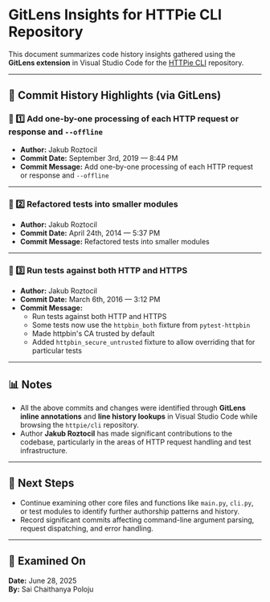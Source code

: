 # GitLens Insights for HTTPie CLI Repository

This document summarizes code history insights gathered using the **GitLens extension** in Visual Studio Code for the [HTTPie CLI](https://github.com/httpie/cli) repository.

---

## 📖 Commit History Highlights (via GitLens)

### 📌 1️⃣ Add one-by-one processing of each HTTP request or response and `--offline`

- **Author:** Jakub Roztocil  
- **Commit Date:** September 3rd, 2019 — 8:44 PM  
- **Commit Message:** Add one-by-one processing of each HTTP request or response and `--offline`  

---

### 📌 2️⃣ Refactored tests into smaller modules

- **Author:** Jakub Roztocil  
- **Commit Date:** April 24th, 2014 — 5:37 PM  
- **Commit Message:** Refactored tests into smaller modules  

---

### 📌 3️⃣ Run tests against both HTTP and HTTPS

- **Author:** Jakub Roztocil  
- **Commit Date:** March 6th, 2016 — 3:12 PM  
- **Commit Message:**  
  - Run tests against both HTTP and HTTPS  
  - Some tests now use the `httpbin_both` fixture from `pytest-httpbin`  
  - Made httpbin's CA trusted by default  
  - Added `httpbin_secure_untrusted` fixture to allow overriding that for particular tests  

---

## 📊 Notes

- All the above commits and changes were identified through **GitLens inline annotations** and **line history lookups** in Visual Studio Code while browsing the `httpie/cli` repository.
- Author **Jakub Roztocil** has made significant contributions to the codebase, particularly in the areas of HTTP request handling and test infrastructure.

---

## 📌 Next Steps

- Continue examining other core files and functions like `main.py`, `cli.py`, or test modules to identify further authorship patterns and history.
- Record significant commits affecting command-line argument parsing, request dispatching, and error handling.

---

## 📅 Examined On

**Date:** June 28, 2025  
**By:** Sai Chaithanya Poloju  
